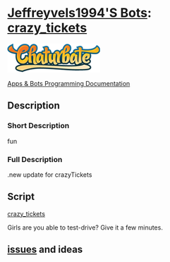 # [Jeffreyvels1994'S Bots](https://chaturbate.com/apps/user_uploads/0/jeffreyvels1994/): [crazy_tickets](https://chaturbate.com/apps/sourcecode/crazy-tickets/?version=&slot=0)

[![Chaturbate](./../logo.png?raw=true "Chaturbate")
](https://chaturbate.com/)

[Apps & Bots Programming Documentation](https://chaturbate.com/apps/docs)

## Description

### Short Description

fun

### Full Description

.new update for crazyTickets

## Script

[crazy_tickets](https://github.com/noud/chaturbate/blob/master/jeffreyvels1994/crazy_tickets.js)

Girls are you able to test-drive? Give it a few minutes.

## [issues](https://github.com/noud/chaturbate/issues) and ideas